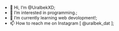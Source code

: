 - 👋 Hi, I’m @UralbekXD;
- 👀 I’m interested in programming.;
- 🌱 I’m currently learning web devolopment!;
- 📫 How to reach me on Instagram [ @uralbek_dat ];
